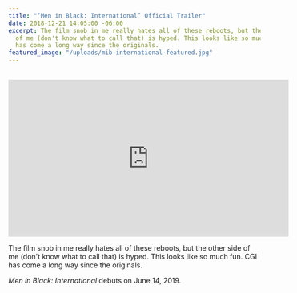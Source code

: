 ```yaml
---
title: "‘Men in Black: International’ Official Trailer"
date: 2018-12-21 14:05:00 -06:00
excerpt: The film snob in me really hates all of these reboots, but the other side
  of me (don't know what to call that) is hyped. This looks like so much fun. CGI
  has come a long way since the originals.
featured_image: "/uploads/mib-international-featured.jpg"
---
```


<div class="iframe-container">
  <iframe width="560" height="315" src="https://www.youtube-nocookie.com/embed/BV-WEb2oxLk" frameborder="0" allow="accelerometer; autoplay; encrypted-media; gyroscope; picture-in-picture" allowfullscreen></iframe>
</div>

The film snob in me really hates all of these reboots, but the other side of me (don't know what to call that) is hyped. This looks like so much fun. CGI has come a long way since the originals.

*Men in Black: International* debuts on June 14, 2019.